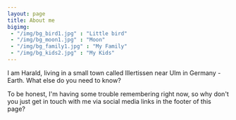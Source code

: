 ```yaml
---
layout: page
title: About me
bigimg:
 - "/img/bg_bird1.jpg" : "Little bird"
 - "/img/bg_moon1.jpg" : "Moon"
 - "/img/bg_family1.jpg" : "My Family"
 - "/img/bg_kids2.jpg" : "My Kids"
---
```


I am Harald, living in a small town called Illertissen near Ulm in Germany - Earth.
What else do you need to know?

To be honest, I'm having some trouble remembering right now, so why don't you just get in touch with me via social media links in the footer of this page?

